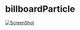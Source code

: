 billboardParticle
=================

[![ScreenShot](https://secure-b.vimeocdn.com/ts/415/785/415785341_640.jpg)](https://vimeo.com/415785341)
